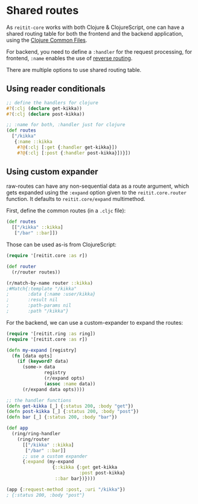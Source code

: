 # Shared routes

As `reitit-core` works with both Clojure & ClojureScript, one can have a shared routing table for both the frontend and the backend application, using the [Clojure Common Files](https://clojure.org/guides/reader_conditionals).

For backend, you need to define a `:handler` for the request processing, for frontend, `:name` enables the use of [reverse routing](../basics/name_based_routing.md).

There are multiple options to use shared routing table.

## Using reader conditionals

```clj
;; define the handlers for clojure
#?(:clj (declare get-kikka))
#?(:clj (declare post-kikka))

;; :name for both, :handler just for clojure
(def routes
  ["/kikka"
   {:name ::kikka
    #?@(:clj [:get {:handler get-kikka}])
    #?@(:clj [:post {:handler post-kikka}])}])
```

## Using custom expander

raw-routes can have any non-sequential data as a route argument, which gets expanded using the `:expand` option given to the `reitit.core.router` function. It defaults to `reitit.core/expand` multimethod.

First, define the common routes (in a `.cljc` file):

```clj
(def routes
  [["/kikka" ::kikka]
   ["/bar" ::bar]])
```

Those can be used as-is from ClojureScript:

```clj
(require '[reitit.core :as r])

(def router
  (r/router routes))

(r/match-by-name router ::kikka)
;#Match{:template "/kikka"
;       :data {:name :user/kikka}
;       :result nil
;       :path-params nil
;       :path "/kikka"}
```

For the backend, we can use a custom-expander to expand the routes:

```clj
(require '[reitit.ring :as ring])
(require '[reitit.core :as r])

(defn my-expand [registry]
  (fn [data opts]
    (if (keyword? data)
      (some-> data
              registry
              (r/expand opts)
              (assoc :name data))
      (r/expand data opts))))

;; the handler functions
(defn get-kikka [_] {:status 200, :body "get"})
(defn post-kikka [_] {:status 200, :body "post"})
(defn bar [_] {:status 200, :body "bar"})

(def app
  (ring/ring-handler
    (ring/router
      [["/kikka" ::kikka]
       ["/bar" ::bar]]
      ;; use a custom expander
      {:expand (my-expand
                 {::kikka {:get get-kikka
                           :post post-kikka}
                  ::bar bar})})))

(app {:request-method :post, :uri "/kikka"})
; {:status 200, :body "post"}
```
